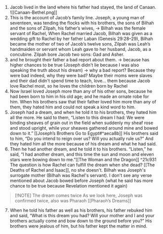 
1. Jacob lived in the land where his father had stayed, the land of Canaan. ![[Canaan-Bethel.png]]
2. This is the account of Jacob’s family line. Joseph, a young man of seventeen, was tending the flocks with his brothers, the sons of Bilhah and the sons of Zilpah, his father’s wives, -> Bilhah was the female servant of Rachel, When Rachel married Jacob, Bilhah was given as a wedding gift to Rachel by her father Laban (Genesis 29:28–29), Bilhah became the mother of two of Jacob’s twelve sons, Zilpah was Leah’s handmaiden or servant whom Leah gave to her husband, Jacob, as a concubine. Zilpah bore Jacob two sons: Gad and Asher.
3. and he brought their father a bad report about them. -> because has higher chances to be true (Joseph didn't lie because I was also speaking the truth about his dream) -> why a bad report? Because they were bad indeed, why they were bad? Maybe their moms were slaves and their dad didn't spend time to teach, love... them because Jacob love Rachel most, so he loves the children born by Rachel
4. Now Israel loved Joseph more than any of his other sons, because he had been born to him in his old age; and he made an ornate robe for him. When his brothers saw that their father loved him more than any of them, they hated him and could not speak a kind word to him. 
5. Joseph had a dream, and when he told it to his brothers, they hated him all the more. He said to them, “Listen to this dream I had: We were binding sheaves of grain out in the field when suddenly my sheaf rose and stood upright, while your sheaves gathered around mine and bowed down to it.” [[Joseph’s Brothers Go to Egypt#^aeca8b]] His brothers said to him, “Do you intend to reign over us? Will you actually rule us?” And they hated him all the more because of his dream and what he had said.
6. Then he had another dream, and he told it to his brothers. “Listen,” he said, “I had another dream, and this time the sun and moon and eleven stars were bowing down to me.”[[The Woman and the Dragon]]  ^21c931
   The question is how Rachel can fulfill the dream when she dead? [[The Deaths of Rachel and Isaac]], no she doesn't. Bilhah was Joseph's surrogate mother (Bilhah was Rachel's servant). I don't see any verse mentioned about Jacob bowed before Joseph (what he said has more chance to be true because Revelation mentioned it again)
   
   
> [!NOTE] The dream comes twice 
> As we look here, Joseph was confirmed twice, also was Pharaoh [[Pharaoh’s Dreams]]

   
7. When he told his father as well as his brothers, his father rebuked him and said, “What is this dream you had? Will your mother and I and your brothers actually come and bow down to the ground before you?” His brothers were jealous of him, but his father kept the matter in mind.